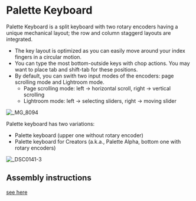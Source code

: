 # Palette Keyboard

Palette Keyboard is a split keyboard with two rotary encoders having a unique mechanical layout; the row and column staggerd layouts are integrated.
- The key layout is optimized as you can easily move around your index fingers in a circular motion.
- You can type the most bottom-outside keys with chop actions. You may want to place tab and shift-tab for these positions.
- By default, you can swith two input modes of the encoders: page scrolling mode and Lightroom mode.
  - Page scrolling mode: left -> horizontal scroll, right -> vertical scrolling
  - Lightroom mode: left -> selecting sliders, right -> moving slider

![_MG_8094](https://user-images.githubusercontent.com/617057/76757973-0b5f3680-67cc-11ea-989d-8562ef4af6c9.jpg)

Palette keyboard has two variations:
- Palette keyboard (upper one without rotary encoder)
- Palette keyboard for Creators (a.k.a., Palette Alpha, bottom one with rotary encoders)

![_DSC0141-3](https://user-images.githubusercontent.com/617057/76695999-a8857680-66c9-11ea-9e60-786ee995818f.jpg)


## Assembly instructions

[see here](https://github.com/Yuichiroh/palette_keyboard/blob/master/doc/assembly_instructions.md)
